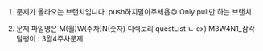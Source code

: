 1. 문제가 올라오는 브랜치입니다.
push하지말아주세욥😋 Only pull만 하는 브랜치

2. 문제 파일명은 M(월)W(주차)N(숫자)
디렉토리
questList
  ㄴ ex) M3W4N1_삼각달팽이 : 3월4주차문제
